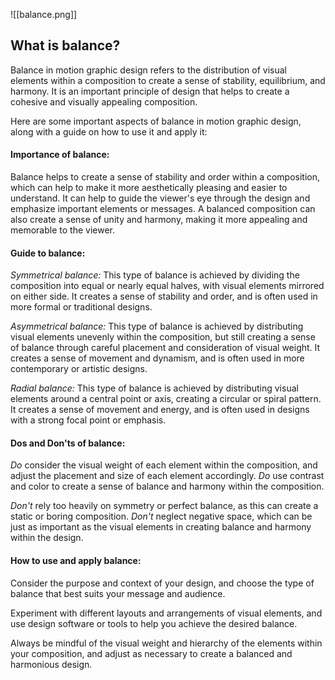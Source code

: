 ![[balance.png]]

## What is balance?
Balance in motion graphic design refers to the distribution of visual elements within a composition to create a sense of stability, equilibrium, and harmony. It is an important principle of design that helps to create a cohesive and visually appealing composition.

Here are some important aspects of balance in motion graphic design, along with a guide on how to use it and apply it:

#### Importance of balance:

Balance helps to create a sense of stability and order within a composition, which can help to make it more aesthetically pleasing and easier to understand.
It can help to guide the viewer's eye through the design and emphasize important elements or messages.
A balanced composition can also create a sense of unity and harmony, making it more appealing and memorable to the viewer.

#### Guide to balance:

*Symmetrical balance:* This type of balance is achieved by dividing the composition into equal or nearly equal halves, with visual elements mirrored on either side. It creates a sense of stability and order, and is often used in more formal or traditional designs.

*Asymmetrical balance:* This type of balance is achieved by distributing visual elements unevenly within the composition, but still creating a sense of balance through careful placement and consideration of visual weight. It creates a sense of movement and dynamism, and is often used in more contemporary or artistic designs.

*Radial balance:* This type of balance is achieved by distributing visual elements around a central point or axis, creating a circular or spiral pattern. It creates a sense of movement and energy, and is often used in designs with a strong focal point or emphasis.

#### Dos and Don'ts of balance:

*Do* consider the visual weight of each element within the composition, and adjust the placement and size of each element accordingly.
*Do* use contrast and color to create a sense of balance and harmony within the composition.


*Don't* rely too heavily on symmetry or perfect balance, as this can create a static or boring composition.
*Don't* neglect negative space, which can be just as important as the visual elements in creating balance and harmony within the design.

#### How to use and apply balance:

Consider the purpose and context of your design, and choose the type of balance that best suits your message and audience.

Experiment with different layouts and arrangements of visual elements, and use design software or tools to help you achieve the desired balance.

Always be mindful of the visual weight and hierarchy of the elements within your composition, and adjust as necessary to create a balanced and harmonious design.